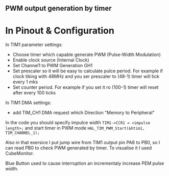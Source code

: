 ## PWM output generation by timer

# In Pinout & Configuration
In TIM1 parameter settings:
- Choose timer which capable generate PWM (Pulse-Width Modulation)
- Enable clock source (Internal Clock)
- Set Channel1 to PWM Generation GH1
- Set prescaler so it will be easy to calculate pulce period. For example if clock tiking with 48MHz and you ser prescaler to (48-1) timer will tick every 1 mks
- Set counter period. For example if you set it ro (100-1) timer will reset after every 100 ticks

In TIM1 DMA settings:
- add TIM_CH1 DMA request which Direction "Memory to Peripheral"

In the code you should specify impulce width `TIM1->CCR1 = <impulse length>;`
and start timer in PWM mode `HAL_TIM_PWM_Start(&htim1, TIM_CHANNEL_1);`

Also in that exersice I put jump wire from TIM1 output pin PA8 to PB0, so I can read PB0 to check PWM generated by timer. To visualise it I used CubeMonitor.

Blue Button used to cause interruption an incrementaly increase PEM pulse width.
